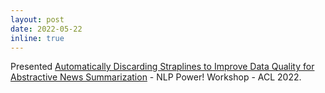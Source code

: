 ```yaml
---
layout: post
date: 2022-05-22
inline: true
---
```


Presented [Automatically Discarding Straplines to Improve Data Quality for Abstractive News Summarization](https://aclanthology.org/2022.nlppower-1.5/) - NLP Power! Workshop - ACL 2022.
